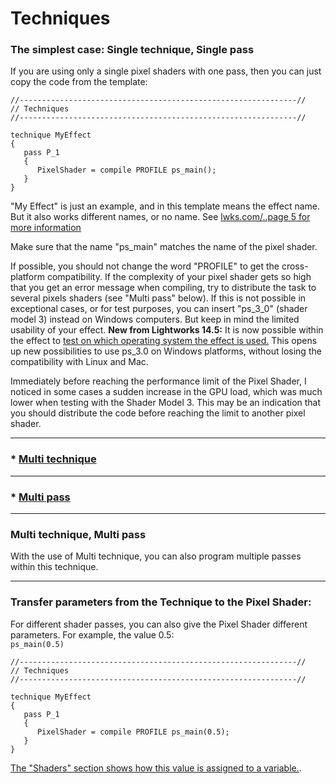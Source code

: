 # Techniques


### The simplest case: Single technique, Single pass

If you are using only a single pixel shaders with one pass, then you can just copy the code from the template:

``` Code
//--------------------------------------------------------------//
// Techniques
//--------------------------------------------------------------//

technique MyEffect
{
   pass P_1
   {
      PixelShader = compile PROFILE ps_main();
   }
}
```

 "My Effect" is just an example, and in this template means the effect name. But it also works different names, or no name.
 See [lwks.com/..page 5 for more information](https://www.lwks.com/index.php?option=com_kunena&func=view&catid=7&id=143678&limit=15&limitstart=60&Itemid=81#147254)

 Make sure that the name "ps_main" matches the name of the pixel shader.

 If possible, you should not change the word "PROFILE" to get the cross-platform compatibility. 
 If the complexity of your pixel shader gets so high that you get an error message when compiling, 
 try to distribute the task to several pixels shaders (see "Multi pass" below). 
 If this is not possible in exceptional cases, or for test purposes, you can insert "ps_3_0" (shader model 3) 
 instead on Windows computers. But keep in mind the limited usability of your effect. 
 **New from Lightworks 14.5:**  It is now possible within the effect to 
 [test on which operating system the effect is used.](../Variables_etc/Auto_synced/README.md#check-on-which-operating-system-the-effect-is-used) 
 This opens up new possibilities to use ps_3.0 on Windows platforms, without losing the compatibility with Linux and Mac.

 Immediately before reaching the performance limit of the Pixel Shader, I noticed in some cases a sudden increase in the GPU load, 
 which was much lower when testing with the Shader Model 3. 
 This may be an indication that you should distribute the code before reaching the limit to another pixel shader.

---

### * [Multi technique](Multi_technique.md )

---

### * [Multi pass](Multi_pass.md)

---

### Multi technique, Multi pass
With the use of Multi technique, you can also program multiple passes within this technique.  

---

### Transfer parameters from the Technique to the Pixel Shader:


For different shader passes, you can also give the Pixel Shader different parameters.
For example, the value 0.5:  
`ps_main(0.5)`

``` Code
//--------------------------------------------------------------//
// Techniques
//--------------------------------------------------------------//

technique MyEffect
{
   pass P_1
   {
      PixelShader = compile PROFILE ps_main(0.5);
   }
}
```
[The "Shaders" section shows how this value is assigned to a variable.](../Shaders#take-parameters-from-the-technique).


